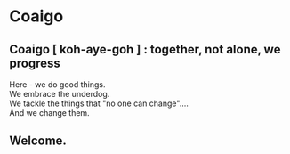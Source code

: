# Coaigo 

## Coaigo [  koh-aye-goh ] : together, not alone, we progress


Here - we do good things.  
We embrace the underdog.  
We tackle the things that "no one can change"....  
And we change them.  

## Welcome. 
